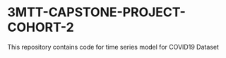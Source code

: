 # 3MTT-CAPSTONE-PROJECT-COHORT-2
This repository contains code for time series model for COVID19 Dataset
